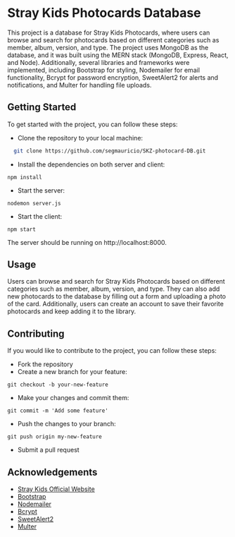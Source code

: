 
# Stray Kids Photocards Database

This project is a database for Stray Kids Photocards, where users can browse and search for photocards based on different categories such as member, album, version, and type. The project uses MongoDB as the database, and it was built using the MERN stack (MongoDB, Express, React, and Node). Additionally, several libraries and frameworks were implemented, including Bootstrap for styling, Nodemailer for email functionality, Bcrypt for password encryption, SweetAlert2 for alerts and notifications, and Multer for handling file uploads.

## Getting Started
To get started with the project, you can follow these steps:

- Clone the repository to your local machine:
```bash
  git clone https://github.com/segmauricio/SKZ-photocard-DB.git
```
- Install the dependencies on both server and client:
```
npm install
```
- Start the server:
```
nodemon server.js
```
- Start the client:
```
npm start
```
The server should be running on http://localhost:8000.

## Usage
Users can browse and search for Stray Kids Photocards based on different categories such as member, album, version, and type. They can also add new photocards to the database by filling out a form and uploading a photo of the card. Additionally, users can create an account to save their favorite photocards and keep adding it to the library.

## Contributing
If you would like to contribute to the project, you can follow these steps:

- Fork the repository
- Create a new branch for your feature:
```
git checkout -b your-new-feature
```
- Make your changes and commit them:
```
git commit -m 'Add some feature'
```
- Push the changes to your branch:
```
git push origin my-new-feature
```
-  Submit a pull request




## Acknowledgements
 - [Stray Kids Official Website](https://www.jype.com/artist/straykids)
 - [Bootstrap](https://getbootstrap.com)
 - [Nodemailer](https://nodemailer.com/about/)
  - [Bcrypt](https://www.npmjs.com/package/bcrypt)
 - [SweetAlert2](https://sweetalert2.github.io)
 - [Multer](https://sweetalert2.github.io)
## 


